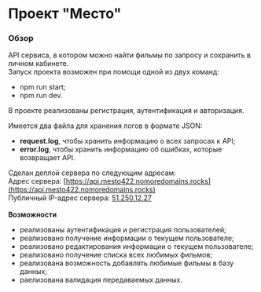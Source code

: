 # Проект "Место"

### Обзор

API сервиса, в котором можно найти фильмы по запросу и сохранить в личном кабинете.
<br/>
Запуск проекта возможен при помощи одной из двух команд:
- npm run start;
- npm run dev.


В проекте реализованы регистрация, аутентификация и авторизация.

Имеется два файла для хранения логов в формате JSON:
- **request.log**, чтобы хранить информацию о всех запросах к API;
- **error.log**, чтобы хранить информацию об ошибках, которые возвращает API.

Сделан деплой сервера по следующим адресам:
<br/>
Адрес сервера: [https://api.mesto422.nomoredomains.rocks](https://api.mesto422.nomoredomains.rocks)
<br/>
Публичный IP-адрес сервера: [51.250.12.27](https://51.250.12.27)
<br/>
<br/>
**Возможности**

- реализованы аутентификация и регистрация пользователей;
- реализовано получение информации о текущем пользователе;
- реализовано редактирования информации о текущем пользователе;
- реализовано получение списка всех любимых фильмов;
- реализована возможность добавлять любимые фильмы в базу данных;
- раелизована валидация передаваемых данных.


  
  
